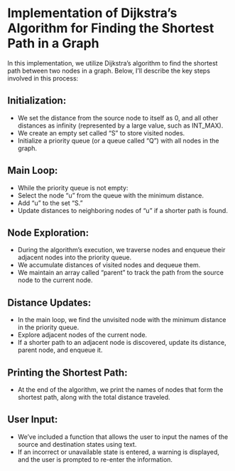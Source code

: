 # Implementation of Dijkstra’s Algorithm for Finding the Shortest Path in a Graph

In this implementation, we utilize Dijkstra’s algorithm to find the shortest path between two nodes in a graph. Below, I’ll describe the key steps involved in this process:

## Initialization:
   - We set the distance from the source node to itself as 0, and all other distances as infinity (represented by a large value, such as INT_MAX).
   - We create an empty set called “S” to store visited nodes.
   - Initialize a priority queue (or a queue called “Q”) with all nodes in the graph.
## Main Loop:
   - While the priority queue is not empty:
   - Select the node “u” from the queue with the minimum distance.
   - Add “u” to the set “S.”
   - Update distances to neighboring nodes of “u” if a shorter path is found.
## Node Exploration:
   - During the algorithm’s execution, we traverse nodes and enqueue their adjacent nodes into the priority queue.
   - We accumulate distances of visited nodes and dequeue them.
   - We maintain an array called “parent” to track the path from the source node to the current node.
## Distance Updates:
   - In the main loop, we find the unvisited node with the minimum distance in the priority queue.
   - Explore adjacent nodes of the current node.
   - If a shorter path to an adjacent node is discovered, update its distance, parent node, and enqueue it.
## Printing the Shortest Path:
   - At the end of the algorithm, we print the names of nodes that form the shortest path, along with the total distance traveled.
## User Input:
   - We’ve included a function that allows the user to input the names of the source and destination states using text.
   - If an incorrect or unavailable state is entered, a warning is displayed, and the user is prompted to re-enter the information.
